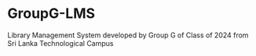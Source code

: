 # GroupG-LMS
Library Management System developed by Group G of Class of 2024 from Sri Lanka Technological Campus
